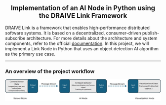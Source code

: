 <div>
    <h2 align="center">
        Implementation of an AI Node in Python using the DRAIVE Link Framework
    </h2>
    <p>
        DRAIVE Link is a framework that enables high-performance distributed software systems. It is based on a decentralized, consumer-driven publish-subscribe architecture. For more details about the architecture and system components, refer to the official <a href="https://pages.draive.com/link2/#reactive-mesh-for-realtime-data-processing">documentation</a>. In this project, we will implement a Link Node in Python that uses an object detection AI algorithm as the primary use case. 
    </p>
</div>

---
### An overview of the project workflow 
![flow_chart](./images/flow_chart.jpg) 

